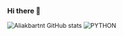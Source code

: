 ### Hi there 👋

![Aliakbartnt GitHub stats](https://github-readme-stats.vercel.app/api?username=aliakbartnt&theme=dark&show_icons=true)
![PYTHON](https://img.shields.io/badge/PYTHON-E34F26?logo=PYTHON&logoColor=white&style=for-the-badge)
